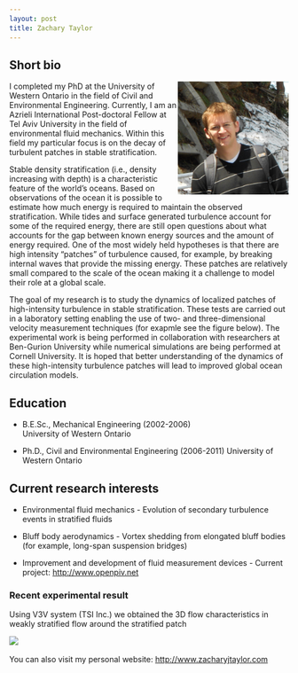 ```yaml
---
layout: post
title: Zachary Taylor
---
```


## Short bio

<html>
<img src = "../images/zach.jpg" align = "right" width = "200">
</html>

I completed my PhD at the University of Western Ontario in the field of Civil and Environmental Engineering. Currently, I am an Azrieli International Post-doctoral Fellow at Tel Aviv University in the field of environmental fluid mechanics.  Within this field my particular focus is on the decay of turbulent patches in stable stratification.  

Stable density stratification (i.e., density increasing with depth) is a characteristic feature of the world’s oceans.  Based on observations of the ocean it is possible to estimate how much energy is required to maintain the observed stratification.  While tides and surface generated turbulence account for some of the required energy, there are still open questions about what accounts for the gap between known energy sources and the amount of energy required.  One of the most widely held hypotheses is that there are high intensity “patches” of turbulence caused, for example, by breaking internal waves that provide the missing energy.  These patches are relatively small compared to the scale of the ocean making it a challenge to model their role at a global scale.

The goal of my research is to study the dynamics of localized patches of high-intensity turbulence in stable stratification.  These tests are carried out in a laboratory setting enabling the use of two- and three-dimensional velocity measurement techniques (for exapmle see the figure below).  The experimental work is being performed in collaboration with researchers at Ben-Gurion University while numerical simulations are being performed at Cornell University.  It is hoped that better understanding of the dynamics of these high-intensity turbulence patches will lead to improved global ocean circulation models.


## Education

* B.E.Sc., Mechanical Engineering (2002-2006)  
University of Western Ontario  

* Ph.D., Civil and Environmental Engineering (2006-2011)
University of Western Ontario  




## Current research interests

* Environmental fluid mechanics - Evolution of secondary turbulence events in stratified fluids  

* Bluff body aerodynamics - Vortex shedding from elongated bluff bodies (for example, long-span suspension bridges)  

* Improvement and development of fluid measurement devices - Current project: <http://www.openpiv.net>  


### Recent experimental result

Using V3V system (TSI Inc.) we obtained the 3D flow characteristics in weakly stratified flow around the stratified patch

![]({{site.baseurl}}/images/v3v.jpg)


You can also visit my personal website: <http://www.zacharyjtaylor.com>
